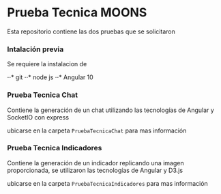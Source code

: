 # Prueba Tecnica MOONS

Esta repositorio contiene las dos pruebas que se solicitaron

### Intalación previa

Se requiere la instalacion de

⋅⋅* git
⋅⋅* node js
⋅⋅* Angular 10

### Prueba Tecnica Chat

Contiene la generación de un chat utilizando las tecnologías de Angular y SocketIO con express

ubicarse en la carpeta `PruebaTecnicaChat` para mas información

### Prueba Tecnica Indicadores

Contiene la generación de un indicador replicando una imagen proporcionada, se utilizaron las tecnologías de Angular y D3.js

ubicarse en la carpeta `PruebaTecnicaIndicadores` para mas información
